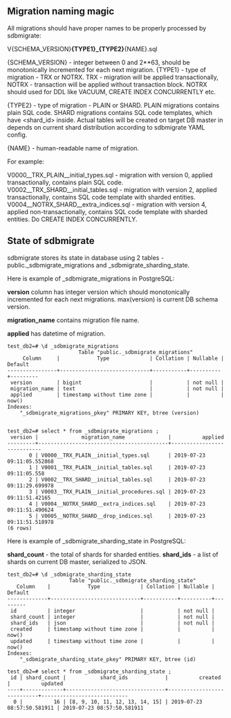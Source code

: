 ## Migration naming magic


All migrations should have proper names to be properly processed by sdbmigrate:

V{SCHEMA_VERSION}__{TYPE1}_{TYPE2}__{NAME}.sql

{SCHEMA_VERSION} - integer between 0 and 2**63, should be monotonically incremented for each next migration.
{TYPE1} - type of migration - TRX or NOTRX.
          TRX - migration will be applied transactionally, NOTRX - transaction will be applied without transaction block.
          NOTRX should used for DDL like VACUUM, CREATE INDEX CONCURRENTLY etc.

{TYPE2} - type of migration - PLAIN or SHARD. PLAIN migrations contains plain SQL code.
          SHARD migrations contains SQL code templates, which have <shard_id> inside. Actual tables
          will be created on target DB master in depends on current shard distribution according to
          sdbmigrate YAML config.

{NAME} - human-readable name of migration.


For example:

V0000__TRX_PLAIN__initial_types.sql - migration with version 0, applied transactionally,
                                      contains plain SQL code.
V0002__TRX_SHARD__initial_tables.sql - migration with version 2, applied transactionally,
                                       contains SQL code template with sharded entities.
V0004__NOTRX_SHARD__extra_indices.sql - migration with version 4, applied non-transactionally,
                                        contains SQL code template with sharded entities.
                                        Do CREATE INDEX CONCURRENTLY.




## State of sdbmigrate

sdbmigrate stores its state in database using 2 tables - public._sdbmigrate_migrations and _sdbmigrate_sharding_state.

Here is example of _sdbmigrate_migrations in PostgreSQL:

**version** column has integer version which should monotonically incremented for
each next migrations. max(version) is current DB schema version.

**migration_name** contains migration file name.

**applied** has datetime of migration.


```
test_db2=# \d _sdbmigrate_migrations
                       Table "public._sdbmigrate_migrations"
     Column     |            Type             | Collation | Nullable | Default
----------------+-----------------------------+-----------+----------+---------
 version        | bigint                      |           | not null |
 migration_name | text                        |           | not null |
 applied        | timestamp without time zone |           |          | now()
Indexes:
    "_sdbmigrate_migrations_pkey" PRIMARY KEY, btree (version)


test_db2=# select * from _sdbmigrate_migrations ;
 version |              migration_name              |          applied
---------+------------------------------------------+----------------------------
       0 | V0000__TRX_PLAIN__initial_types.sql      | 2019-07-23 09:11:05.552868
       1 | V0001__TRX_PLAIN__initial_tables.sql     | 2019-07-23 09:11:05.558
       2 | V0002__TRX_SHARD__initial_tables.sql     | 2019-07-23 09:11:29.699978
       3 | V0003__TRX_PLAIN__initial_procedures.sql | 2019-07-23 09:11:51.42165
       4 | V0004__NOTRX_SHARD__extra_indices.sql    | 2019-07-23 09:11:51.490624
       5 | V0005__NOTRX_SHARD__drop_indices.sql     | 2019-07-23 09:11:51.518978
(6 rows)
```


Here is example of _sdbmigrate_sharding_state in PostgreSQL:

**shard_count** - the total of shards for sharded entities.
**shard_ids** - a list of shards on current DB master, serialized to JSON.

```
test_db2=# \d _sdbmigrate_sharding_state
                    Table "public._sdbmigrate_sharding_state"
   Column    |            Type             | Collation | Nullable | Default
-------------+-----------------------------+-----------+----------+---------
 id          | integer                     |           | not null |
 shard_count | integer                     |           | not null |
 shard_ids   | json                        |           | not null |
 created     | timestamp without time zone |           |          | now()
 updated     | timestamp without time zone |           |          | now()
Indexes:
    "_sdbmigrate_sharding_state_pkey" PRIMARY KEY, btree (id)

test_db2=# select * from _sdbmigrate_sharding_state ;
 id | shard_count |           shard_ids            |          created           |          updated
----+-------------+--------------------------------+----------------------------+----------------------------
  0 |          16 | [8, 9, 10, 11, 12, 13, 14, 15] | 2019-07-23 08:57:50.581911 | 2019-07-23 08:57:50.581911
```
